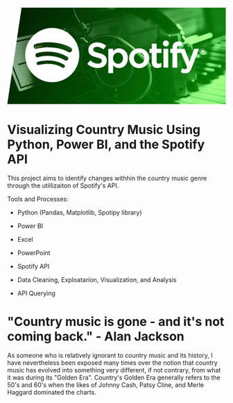 ![image](./images/Spotify_banner.jpg)
# Visualizing Country Music Using Python, Power BI, and the Spotify API
This project aims to  identify changes withhin the country music genre through the utillizaiton of Spotify's API.

Tools and Processes:

* Python (Pandas, Matplotlib, Spotipy library)

* Power BI

* Excel

* PowerPoint

* Spotify API

* Data Cleaning, Exploatarion, Visualization, and Analysis

* API Querying

# "Country music is gone - and it's not coming back."  - Alan Jackson

As someone who is relatively ignorant to country music and its history, I have nevertheless been exposed many times over the notion that country music has evolved into something very different, if not contrary, from what it was during its "Golden Era".
Country's Golden Era generally refers to the 50's and 60's when the likes of Johnny Cash, Patsy Cline, and Merle Haggard dominated the charts.